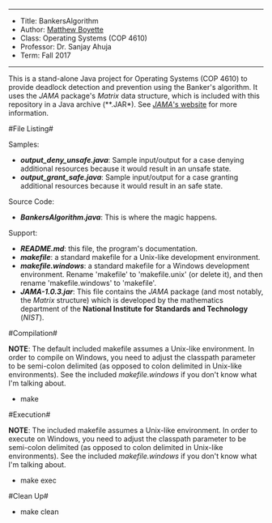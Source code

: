 *******************************************************************

* Title:     BankersAlgorithm
* Author:    [Matthew Boyette](mailto:N00868808@ospreys.unf.edu)
* Class:     Operating Systems (COP 4610)
* Professor: Dr. Sanjay Ahuja
* Term:      Fall 2017

*******************************************************************

This is a stand-alone Java project for Operating Systems (COP 4610) to provide deadlock detection and prevention using the Banker's algorithm. It uses the *JAMA* package's *Matrix* data structure, which is included with this repository in a Java archive (**.JAR*). See [*JAMA*'s website](http://math.nist.gov/javanumerics/jama/) for more information.

#File Listing#

Samples:

* ***output_deny_unsafe.java***: Sample input/output for a case denying additional resources because it would result in an unsafe state.
* ***output_grant_safe.java***: Sample input/output for a case granting additional resources because it would result in an safe state.

Source Code:

* ***BankersAlgorithm.java***: This is where the magic happens.

Support:

* ***README.md***: this file, the program's documentation.
* ***makefile***: a standard makefile for a Unix-like development environment.
* ***makefile.windows***: a standard makefile for a Windows development environment. Rename 'makefile' to 'makefile.unix' (or delete it), and then rename 'makefile.windows' to 'makefile'.
* ***JAMA-1.0.3.jar***: This file contains the *JAMA* package (and most notably, the *Matrix* structure) which is developed by the mathematics department of the **National Institute for Standards and Technology** (*NIST*).

#Compilation#

**NOTE**: The default included makefile assumes a Unix-like environment. In order to compile on Windows, you need to adjust the classpath parameter to be semi-colon delimited (as opposed to colon delimited in Unix-like environments). See the included *makefile.windows* if you don't know what I'm talking about.

* make

#Execution#

**NOTE**: The included makefile assumes a Unix-like environment. In order to execute on Windows, you need to adjust the classpath parameter to be semi-colon delimited (as opposed to colon delimited in Unix-like environments). See the included *makefile.windows* if you don't know what I'm talking about.

* make exec

#Clean Up#

* make clean